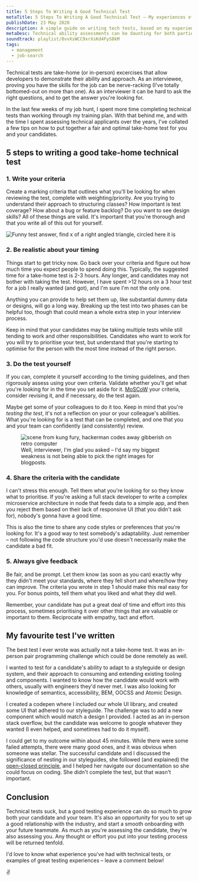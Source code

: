 ```yaml
---
title: 5 Steps To Writing A Good Technical Test
metaTitle: 5 Steps To Writing A Good Technical Test – My experiences of what does and doesnt work
publishDate: 23 May 2020
description: A simple guide on writing tech tests, based on my experiences with completing (and assessing) them
metaDesc: Technical ability assessments can be daunting for both parties. There are good and bad ways to write technical tests – In this post, I outline my experience with writing and completing tech tests, and what you should consider when putting yours together.
soundtrack: playlist/0vvXsWCC9xrXsKd4FyS8kM
tags:
  - management
  - job-search
---
```


Technical tests are take-home (or in-person) excercises that allow developers to demonstrate their ability and approach. As an interviewee, proving you have the skills for the job can be nerve-racking (I've totally bottomed-out on more than one). As an interviewer it can be hard to ask the right questions, and to get the answer you're looking for.

In the last few weeks of my job hunt, I spent more time completing technical tests than working through my training plan. With that behind me, and with the time I spent assessing technical applicants over the years, I've collated a few tips on how to put together a fair and optimal take-home test for you and your candidates.

## 5 steps to writing a good take-home technical test

### 1. Write your criteria
Create a marking criteria that outlines what you'll be looking for when reviewing the test, complete with weighting/priority. Are you trying to understand their approach to structuring classes? How important is test coverage? How about a bug or feature backlog? Do you want to see design skills? All of these things are valid. It's important that you're thorough and that you write all of this out for yourself.

![Funny test answer, find x of a right angled triangle, circled here it is](/images/tech-tests/find-x.jpg "The clearer you are, the better the answers you'll get. Sourced from funnytab.net")

### 2. Be realistic about your timing
Things start to get tricky now. Go back over your criteria and figure out how much time you expect people to spend doing this. Typically, the suggested time for a take-home test is 2-3 hours. Any longer, and candidates may not bother with taking the test. However, I have spent >12 hours on a 3 hour test for a job I really wanted (and got), and I'm sure I'm not the only one.

Anything you can provide to help set them up, like substantial dummy data or designs, will go a long way. Breaking up the test into two phases can be helpful too, though that could mean a whole extra step in your interview process.

Keep in mind that your candidates may be taking multiple tests while still tending to work and other responsibilities. Candidates who want to work for you will try to prioritise your test, but understand that you're starting to optimise for the person with the most time instead of the right person. 

### 3. Do the test yourself
If you can, complete it yourself according to the timing guidelines, and then rigorously assess using your own criteria. Validate whether you'll get what you're looking for in the time you set aside for it. [MoSCoW](https://en.wikipedia.org/wiki/MoSCoW_method) your criteria, consider revising it, and if necessary, do the test again.

Maybe get some of your colleagues to do it too. Keep in mind that you're *testing the test*, it's not a reflection on your or your colleague's abilities. What you're looking for is a test that can be completed, and one that you and your team can confidently (and consistently) review.

<figure>
<img alt="scene from kung fury, hackerman codes away gibberish on retro computer" src="https://media.giphy.com/media/l46C6sdSa5DVSJnLG/giphy.gif"/>
<figcaption>
  Well, interviewer, I'm glad you asked – I'd say my biggest weakness is not being able to pick the right images for blogposts.
</figcaption>
</figure>

### 4. Share the criteria with the candidate
I can't stress this enough. Tell them what you're looking for so they know what to prioritise. If you're asking a full stack developer to write a complex microservice architecture in node that feeds data to a simple app, and then you reject them based on their lack of responsive UI (that you didn't ask for), nobody's gonna have a good time.

This is also the time to share any code styles or preferences that you're looking for. It's a good way to test somebody's adaptability. Just remember – not following the code structure you'd use doesn't necessarily make the candidate a bad fit.

### 5. Always give feedback
Be fair, and be prompt. Let them know (as soon as you can) exactly why they didn't meet your standards, where they fell short and where/how they can improve. The criteria you wrote in step 1 should make this real easy for you. For bonus points, tell them what you liked and what they did well.

Remember, your candidate has put a great deal of time and effort into this process, sometimes prioritising it over other things that are valuable or important to them. Reciprocate with empathy, tact and effort.

## My favourite test I've written
The best test I ever wrote was actually not a take-home test. It was an in-person pair programming challenge which could be done remotely as well.

I wanted to test for a candidate's ability to adapt to a styleguide or design system, and their approach to consuming and extending existing tooling and components. I wanted to know how the candidate would work with others, usually with engineers they'd never met. I was also looking for knowledge of semantics, accessibility, BEM, OOCSS and Atomic Design.

I created a codepen where I included our whole UI library, and created some UI that adhered to our styleguide. The challenge was to add a new component which would match a design I provided. I acted as an in-person stack overflow, but the candidate was welcome to google whatever they wanted (I even helped, and sometimes had to do it myself).

I could get to my outcome within about 45 minutes. While there were some failed attempts, there were many good ones, and it was obvious when someone was stellar. The successful candidate and I discussed the significance of nesting in our styleguides, she followed (and explained) the [open-closed principle](https://csswizardry.com/2012/06/the-open-closed-principle-applied-to-css/), and I helped her navigate our documentation so she could focus on coding. She didn't complete the test, but that wasn't important.

## Conclusion

Technical tests suck, but a good testing experience can do so much to grow both your candidate and your team. It's also an opportunity for you to set up a good relationship with the industry, and start a smooth onboarding with your future teammate. As much as you're assessing the candidate, they're also assessing you. Any thought or effort you put into your testing process will be returned tenfold.

I'd love to know what experience you've had with technical tests, or examples of great testing experiences – leave a comment below!

✌️